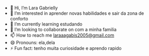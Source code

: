 - 👋 Hi, I’m Lara Gabrielly
- 👀 I’m interested in aprender novas habilidades e sair da zona de conforto
- 🌱 I’m currently learning estudando
- 💞️ I’m looking to collaborate on com a minha familia
- 📫 How to reach me laraaagabis2005@gmail.com
- 😄 Pronouns: ela,dela
- ⚡ Fun fact: tenho muita curiosidade e aprendo rapido

<!---
lagabis/lagabis is a ✨ special ✨ repository because its `README.md` (this file) appears on your GitHub profile.
You can click the Preview link to take a look at your changes.
--->
